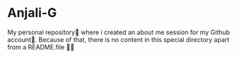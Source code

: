 # Anjali-G
My personal repository💫 where i created an about me session for my Github account🌝. Because of that, there is no content in this special directory apart from a README.file 🤟🏻
